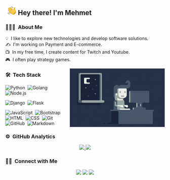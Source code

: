 
<img alt="Hand Wave" src="./assets/hand-wave.gif" width='40' align="left"/><h2>Hey there! I'm Mehmet</h2>

<!-- ## 👋 &nbsp;Hey there! I'm Aditya -->

### 👨🏻‍💻 &nbsp;About Me

💡 &nbsp;I like to explore new technologies and develop software solutions.\
✍ &nbsp;I'm working on Payment and E-commerce.\
📺 &nbsp;In my free time, I create content for Twitch and Youtube.\
🎮 &nbsp;I often play strategy games.

<img alt="Night Coding" src="./assets/night-coding.gif" align="right"/>

### 🛠 &nbsp;Tech Stack

![Python](https://img.shields.io/badge/-Python-05122A?style=flat&logo=python)&nbsp;
![Golang](https://img.shields.io/badge/Go-05122A?style=for-the-badge&logo=go&logoColor=white)&nbsp;
![Node.js](https://img.shields.io/badge/-Node.js-05122A?style=flat&logo=node.js)&nbsp;

![Django](https://img.shields.io/badge/-Django-05122A?style=flat&logo=django&logoColor=092E20)&nbsp;
![Flask](https://img.shields.io/badge/-Flask-05122A?style=flat&logo=flask)&nbsp;

![JavaScript](https://img.shields.io/badge/-JavaScript-05122A?style=flat&logo=javascript)&nbsp;
![Bootstrap](https://img.shields.io/badge/-Bootstrap-05122A?style=flat&logo=bootstrap&logoColor=563D7C)&nbsp;
![HTML](https://img.shields.io/badge/-HTML-05122A?style=flat&logo=HTML5)&nbsp;
![CSS](https://img.shields.io/badge/-CSS-05122A?style=flat&logo=CSS3&logoColor=1572B6)&nbsp;
![Git](https://img.shields.io/badge/-Git-05122A?style=flat&logo=git)&nbsp;
![GitHub](https://img.shields.io/badge/-GitHub-05122A?style=flat&logo=github)&nbsp;
![Markdown](https://img.shields.io/badge/-Markdown-05122A?style=flat&logo=markdown)

### ⚙️ &nbsp;GitHub Analytics

<p align="center">
<a href="https://github.com/mkaykisiz">
  <img height="180em" src="https://github-readme-stats-eight-theta.vercel.app/api?username=mkaykisiz&show_icons=true&theme=algolia&include_all_commits=true&count_private=true"/>
  <img height="180em" src="https://github-readme-stats-eight-theta.vercel.app/api/top-langs/?username=mkaykisiz&layout=compact&langs_count=8&theme=algolia"/>
</a>
</p>

### 🤝🏻 &nbsp;Connect with Me

<p align="center">
<a href="https://blog.kaykisiz.com"><img src="https://img.shields.io/badge/-blog.kaykisiz.com-3423A6?style=flat&logo=Google-Chrome&logoColor=white"/></a>
<a href="https://linkedin.com/in/mehmetkaykisiz"><img src="https://img.shields.io/badge/-Mehmet%20KAYKISIZ-0077B5?style=flat&logo=Linkedin&logoColor=white"/></a>
<a href="mailto:m.kaykisiz@gmail.com"><img src="https://img.shields.io/badge/-m.kaykisiz@gmail.com-D14836?style=flat&logo=Gmail&logoColor=white"/></a>
</p>
